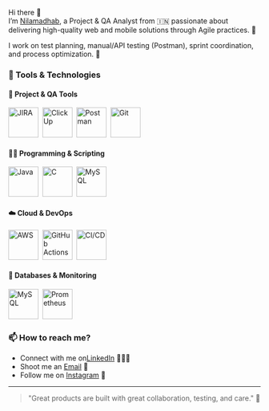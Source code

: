 Hi there 👋  
I’m [Nilamadhab](https://www.linkedin.com/in/nilamadhab-das-a2517923b), a Project & QA Analyst from 🇮🇳 passionate about delivering high-quality web and mobile solutions through Agile practices. 🎯  

I work on test planning, manual/API testing (Postman), sprint coordination, and process optimization. 🚀  

### 🔧 Tools & Technologies   

#### 🚀 Project & QA Tools  
<a href="https://www.atlassian.com/software/jira"><img src="https://simpleicons.org/icons/jira.svg" alt="JIRA" width="60" /></a>&nbsp;
<a href="https://clickup.com/"><img src="https://simpleicons.org/icons/clickup.svg" alt="ClickUp" width="60" /></a>&nbsp;
<a href="https://www.postman.com/"><img src="https://simpleicons.org/icons/postman.svg" alt="Postman" width="60" /></a>&nbsp;
<a href="https://git-scm.com/"><img src="https://simpleicons.org/icons/git.svg" alt="Git" width="60" /></a>

#### 👨‍💻 Programming & Scripting  
<a href="https://www.java.com/"><img src="https://simpleicons.org/icons/java.svg" alt="Java" width="60" /></a>&nbsp;
<a href="https://en.wikipedia.org/wiki/C_(programming_language)"><img src="https://simpleicons.org/icons/c.svg" alt="C" width="60" /></a>&nbsp;
<a href="https://www.mysql.com/"><img src="https://simpleicons.org/icons/mysql.svg" alt="MySQL" width="60" /></a>

#### ☁️ Cloud & DevOps  
<a href="https://aws.amazon.com/"><img src="https://simpleicons.org/icons/amazonaws.svg" alt="AWS" width="60" /></a>&nbsp;
<a href="https://github.com/features/actions"><img src="https://simpleicons.org/icons/githubactions.svg" alt="GitHub Actions" width="60" /></a>&nbsp;
<a href="https://www.jenkins.io/"><img src="https://simpleicons.org/icons/jenkins.svg" alt="CI/CD" width="60" /></a>

#### 🧠 Databases & Monitoring  
<a href="https://www.mysql.com/"><img src="https://simpleicons.org/icons/mysql.svg" alt="MySQL" width="60" /></a>&nbsp;
<a href="https://prometheus.io/"><img src="https://simpleicons.org/icons/prometheus.svg" alt="Prometheus" width="60" /></a>

### 📫 How to reach me?  
- Connect with me on[LinkedIn](https://www.linkedin.com/in/nilamadhab-das-a2517923b) 👨🏻‍💻  
- Shoot me an [Email](mailto:nilamadhabdas12@gmail.com) 💌   
- Follow me on [Instagram](https://www.instagram.com/yaa.itz_nil?igsh=MTl1OHpvdWM4ZTRncg%3D%3D&utm_source=qr) 📸



---

> "Great products are built with great collaboration, testing, and care." 🚀



